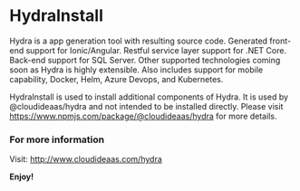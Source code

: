 # HydraInstall

Hydra is a app generation tool with resulting source code. Generated front-end support for Ionic/Angular. Restful service layer support for .NET Core. Back-end support for SQL Server. Other supported technologies coming soon as Hydra is highly extensible. Also includes support for mobile capability, Docker, Helm, Azure Devops, and Kubernetes.

HydraInstall is used to install additional components of Hydra.  It is used by @cloudideaas/hydra and not intended to be installed directly.
Please visit https://www.npmjs.com/package/@cloudideaas/hydra for more details.

### For more information

Visit: http://www.cloudideaas.com/hydra

**Enjoy!**

